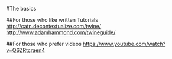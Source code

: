 #The basics

##For those who like written Tutorials
http://catn.decontextualize.com/twine/
http://www.adamhammond.com/twineguide/

##For those who prefer videos
https://www.youtube.com/watch?v=Q6ZRtcraen4

